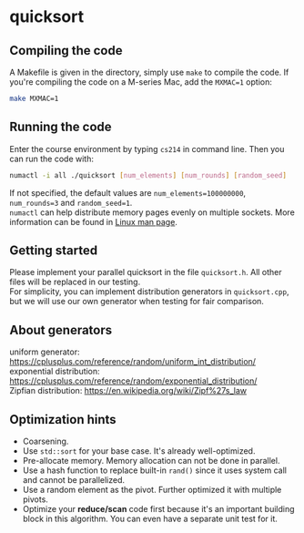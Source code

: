 # quicksort  

## Compiling the code  
A Makefile is given in the directory, simply use ``make`` to compile the code. If you're compiling the code on a M-series Mac, add the ``MXMAC=1`` option:  
```bash
make MXMAC=1  
```
## Running the code  
Enter the course environment by typing ``cs214`` in command line. Then you can run the code with:  
```bash
numactl -i all ./quicksort [num_elements] [num_rounds] [random_seed]  
```
If not specified, the default values are ``num_elements=100000000``, ``num_rounds=3`` and ``random_seed=1``.  
``numactl`` can help distribute memory pages evenly on multiple sockets. More information can be found in [Linux man page](https://linux.die.net/man/8/numactl).  

## Getting started  
Please implement your parallel quicksort in the file ``quicksort.h``. All other files will be replaced in our testing.  
For simplicity, you can implement distribution generators in ``quicksort.cpp``, but we will use our own generator when testing for fair comparison.  

## About generators  
uniform generator: https://cplusplus.com/reference/random/uniform_int_distribution/  
exponential distribution: https://cplusplus.com/reference/random/exponential_distribution/  
Zipfian distribution: https://en.wikipedia.org/wiki/Zipf%27s_law  

## Optimization hints  
+ Coarsening.  
+ Use ``std::sort`` for your base case. It's already well-optimized.  
+ Pre-allocate memory. Memory allocation can not be done in parallel.  
+ Use a hash function to replace built-in ``rand()`` since it uses system call and cannot be parallelized.  
+ Use a random element as the pivot. Further optimized it with multiple pivots.  
+ Optimize your **reduce/scan** code first because it's an important building block in this algorithm. You can even have a separate unit test for it.  

